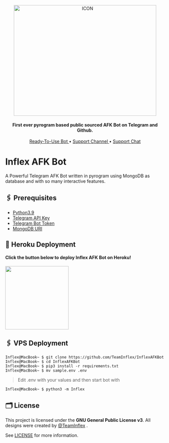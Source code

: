 <p align="center"><img src="https://te.legra.ph/file/4bfad317e459d36600d35.jpg" alt="ICON" width="450" height="350"/></p>

<h4 align="center">
    First ever pyrogram based public sourced AFK Bot on Telegram and Github.
</h4>
<p align="center">
    <a href="https://t.me/InflexAFKBot"> Ready-To-Use Bot </a> •
    <a href="https://t.me/InflexUpdates"> Support Channel </a> •
    <a href="https://t.me/InflexSupport"> Support Chat </a> 
</p>
    

# Inflex AFK Bot
A Powerful Telegram AFK Bot written in pyrogram using MongoDB as database and with so many interactive features.

## 🖇 Prerequisites

- [Python3.9](https://www.python.org/downloads/release/python-390/)
- [Telegram API Key](https://docs.pyrogram.org/intro/setup#api-keys)
- [Telegram Bot Token](https://t.me/botfather)
- [MongoDB URI](https://teams-inflex.gitbook.io/inflex-music-bot-docs/deployments/mongo-db)

## 🚀 Heroku Deployment

<h4>Click the button below to deploy Inflex AFK Bot on Heroku!</h4>    
<a href="https://dashboard.heroku.com/new?template=https://github.com/Lucifer45back/InflexAFKBot"><img src="https://img.shields.io/badge/Deploy%20To%20Heroku-blueviolet?style=for-the-badge&logo=heroku" width="200""/></a>

## 🖇 VPS Deployment

```console
Inflex@MacBook~ $ git clone https://github.com/TeamInflex/InflexAFKBot
Inflex@MacBook~ $ cd InflexAFKBot
Inflex@MacBook~ $ pip3 install -r requirements.txt
Inflex@MacBook~ $ mv sample.env .env
```
> Edit .env with your values and then start bot with

```console
Inflex@MacBook~ $ python3 -m Inflex
```

## 🗂 License

This project is licensed under the **GNU General Public License v3**. All designs were created by [@TeamInflex](https://github.com/TeamInflex) .

See [LICENSE](LICENSE) for more information.
